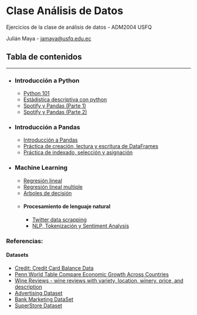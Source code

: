 # Clase Análisis de Datos

Ejercicios de la clase de análisis de datos - ADM2004 USFQ

Julián Maya - jamaya@usfq.edu.ec

## Tabla de contenidos
___
- ### Introducción a Python
    - [Python 101](https://github.com/mayait/ClaseAnalisisDatos/blob/main/python101/intro_to_python.ipynb)
    - [Estádistica descriptiva con python](https://github.com/mayait/ClaseAnalisisDatos/blob/main/python101/EstadisticaDescriptivaPython.ipynb)
    - [Spotify y Pandas (Parte 1)](https://github.com/mayait/ClaseAnalisisDatos/blob/main/python101/spotify_parte1.ipynb)
    - [Spotify y Pandas (Parte 2)](https://github.com/mayait/ClaseAnalisisDatos/blob/main/python101/spotify_parte2.ipynb)


- ### Introducción a Pandas
    - [Introducción a Pandas](https://github.com/mayait/ClaseAnalisisDatos/blob/main/pandas/intro_to_pandas.ipynb)
    - [Práctica de creación, lectura y escritura de DataFrames](https://github.com/mayait/ClaseAnalisisDatos/blob/main/pandas/Pandas_Exercise_Creating_Reading_and_Writing.ipynb)
    - [Práctica de indexado, selección y asignación](https://github.com/mayait/ClaseAnalisisDatos/blob/main/pandas/Pandas_exercise_indexing_selecting_assigning.ipynb)

- ### Machine Learning
    - [Regresión lineal](https://github.com/mayait/ClaseAnalisisDatos/blob/main/regresion_lineal/reg_lineal_simple.ipynb)
    - [Regresión lineal multiple](https://github.com/mayait/ClaseAnalisisDatos/blob/main/regresion_lineal/reg_lineal_multiple.ipynb)
    - [Arboles de decisión](https://github.com/mayait/ClaseAnalisisDatos/blob/main/DesitionTree/Desition_Tree_2.0.ipynb)
    - #### Procesamiento de lenguaje natural
        - [Twitter data scrapping](https://github.com/mayait/ClaseAnalisisDatos/blob/main/nlp/2022_Twitter_Data_Scrapper.ipynb)
        - [NLP, Tokenización y Sentiment Analysis](https://github.com/mayait/ClaseAnalisisDatos/blob/main/nlp/NLP_Tokenization_Sentiment_Analysis.ipynb)

### Referencias:

#### Datasets
- [Credit: Credit Card Balance Data](https://rdrr.io/cran/ISLR/man/Credit.html)
- [Penn World Table Compare Economic Growth Across Countries](https://www.kaggle.com/datasets/jboysen/penn-world-table)
- [Wine Reviews - wine reviews with variety, location, winery, price, and description](https://www.kaggle.com/datasets/zynicide/wine-reviews)
- [Advertising Dataset](https://www.kaggle.com/datasets/ashydv/advertising-dataset)
- [Bank Marketing DataSet](https://archive.ics.uci.edu/ml/datasets/bank+marketing)
- [SuperStore Dataset](https://www.kaggle.com/datasets/bravehart101/sample-supermarket-dataset)